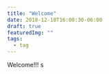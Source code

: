 ```yaml
---
title: "Welcome"
date: 2018-12-18T16:00:30-06:00
draft: true
featuredImg: ""
tags:
  - tag
---
```

Welcome!!!
s
